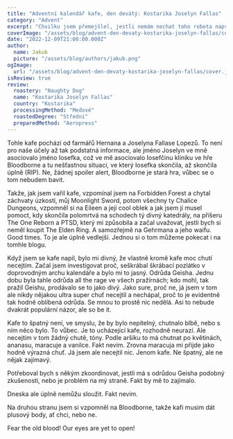 ```yaml
---
title: "Adventní kalendář kafe, den devátý: Kostarika Joselyn Fallas"
category: "Advent"
excerpt: "Chvilku jsem přemejšlel, jestli nemám nechat toho robota napsat recenzi i na tohle kafe, protože mě zrovna dvakrát nezaujalo a tak bych se mohl věnovat něčemu akutnějšímu, třeba vývoji software, nebo hraní WoWka. Pak jsem si ale řekl, že přece nemůžu bejt tak línej a vybičoval se k tomuhle výkonu. Jestli tohle neni pure dedication, pak už nevím co jako jo. Buď jak buď, jsme tady a řešíme devátý okno adventního kávovýho kalendáře, který vede na Kostariku."
coverImage: "/assets/blog/advent-den-devaty-kostarika-joselyn-fallas/cover.jpg"
date: "2022-12-09T21:00:00.000Z"
author:
  name: Jakub
  picture: "/assets/blog/authors/jakub.png"
ogImage:
  url: "/assets/blog/advent-den-devaty-kostarika-joselyn-fallas/cover.jpg"
isReview: true
review:
  roastery: "Naughty Dog"
  name: "Kostarika Joselyn Fallas"
  country: "Kostarika"
  processingMethod: "Medové"
  roastedDegree: "Střední"
  preparedMethod: "Aeropress"
---
```


Tohle kafe pochází od farmářů Hernana a Joselyna Fallase Lopezů. To není pro naše účely až tak podstatná informace, ale jméno Joselyn ve mně asociovalo jméno Iosefka, což ve mě asociovalo Iosefčinu kliniku ve hře Bloodborne a tu nešťastnou situaci, ve který Iosefka skončila, až skončila úplně (RIP). Ne, žádnej spoiler alert, Bloodborne je stará hra, vůbec se o tom nebudem bavit.

Takže, jak jsem vařil kafe, vzpomínal jsem na Forbidden Forest a chytal záchvaty úzkostí, můj Moonlight Sword, potom všechny ty Chalice Dungeons, vzpomněl si na Eileen a její cool oblek a jak jsem jí musel pomoct, kdy skončila polomrtvá na schodech tý divný katedrály, na příšeru The One Reborn a PTSD, který mi způsobila a začal uvažovat, jestli bych si neměl koupit The Elden Ring. A samozřejmě na Gehrmana a jeho waifu. Good times. To je ale úplně vedlejší. Jednou si o tom můžeme pokecat i na tomhle blogu.

Když jsem se kafe napil, bylo mi divný, že vlastně kromě kafe moc chutí necejtím. Začal jsem investigovat proč, seškrábal škrábací pozlátko v doprovodným archu kalendáře a bylo mi to jasný. Odrůda Geisha. Jednu dobu byla tahle odrůda all the rage ve všech pražírnách; kdo mohl, tak pražil Geishu, prodávalo se to jako divý. Jako sure, proč ne, já jsem v tom ale nikdy nějakou ultra super chuť necejtil a nechápal, proč to je evidentně tak hodně oblíbená odrůda. Se mnou to prostě nic nedělá. Asi to nebude dvakrát populární názor, ale so be it.

Kafe to špatný není, ve smyslu, že by bylo nepitelný, chutnalo blbě, nebo s ním něco bylo. To vůbec. Je to ucházející kafe, rozhodně neurazí. Ale necejtim v tom žádný chutě, tóny. Podle aršíku to má chutnat po květinách, ananasu, maracuje a vanilce. Fakt nevim. Zrovna maracuja mi přijde jako hodně výrazná chuť. Já jsem ale necejtil nic. Jenom kafe. Ne špatný, ale ne nějak zajímavý.

Potřeboval bych s někým zkoordinovat, jestli má s odrůdou Geisha podobný zkušenosti, nebo je problém na mý straně. Fakt by mě to zajímalo.

Dneska ale úplně nemůžu sloužit. Fakt nevim.

Na druhou stranu jsem si vzpomněl na Bloodborne, takže kafi musim dát plusový body, ať chci, nebo ne.

Fear the old blood! Our eyes are yet to open!
